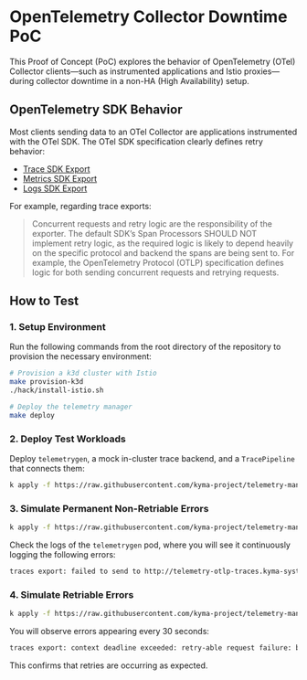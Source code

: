 # OpenTelemetry Collector Downtime PoC

This Proof of Concept (PoC) explores the behavior of OpenTelemetry (OTel) Collector clients—such as instrumented applications and Istio proxies—during collector downtime in a non-HA (High Availability) setup.

## OpenTelemetry SDK Behavior

Most clients sending data to an OTel Collector are applications instrumented with the OTel SDK. The OTel SDK specification clearly defines retry behavior:

- [Trace SDK Export](https://opentelemetry.io/docs/specs/otel/trace/sdk/#exportbatch)
- [Metrics SDK Export](https://opentelemetry.io/docs/specs/otel/metrics/sdk/#exportbatch)
- [Logs SDK Export](https://opentelemetry.io/docs/specs/otel/logs/sdk/#export)

For example, regarding trace exports:
> Concurrent requests and retry logic are the responsibility of the exporter. The default SDK’s Span Processors SHOULD NOT implement retry logic, as the required logic is likely to depend heavily on the specific protocol and backend the spans are being sent to. For example, the OpenTelemetry Protocol (OTLP) specification defines logic for both sending concurrent requests and retrying requests.

## How to Test

### 1. Setup Environment

Run the following commands from the root directory of the repository to provision the necessary environment:

```bash
# Provision a k3d cluster with Istio
make provision-k3d
./hack/install-istio.sh

# Deploy the telemetry manager
make deploy
```

### 2. Deploy Test Workloads

Deploy `telemetrygen`, a mock in-cluster trace backend, and a `TracePipeline` that connects them:

```bash
k apply -f https://raw.githubusercontent.com/kyma-project/telemetry-manager/refs/heads/main/docs/contributor/pocs/otelcol-downtime/telemetry_v1alpha1_tracepipeline_otlphttp.yaml
```

### 3. Simulate Permanent Non-Retriable Errors

```bash
k apply -f https://raw.githubusercontent.com/kyma-project/telemetry-manager/refs/heads/main/docs/contributor/pocs/otelcol-downtime/vs-trace-gateway-fault-404.yaml
```

Check the logs of the `telemetrygen` pod, where you will see it continuously logging the following errors:

```bash
traces export: failed to send to http://telemetry-otlp-traces.kyma-system:4318/v1/traces: 404 Not Found (body: fault filter abort)
```

### 4. Simulate Retriable Errors

```bash
k apply -f https://raw.githubusercontent.com/kyma-project/telemetry-manager/refs/heads/main/docs/contributor/pocs/otelcol-downtime/vs-trace-gateway-fault-429.yaml
```

You will observe errors appearing every 30 seconds:

```bash
traces export: context deadline exceeded: retry-able request failure: body: fault filter abort
```

This confirms that retries are occurring as expected.

